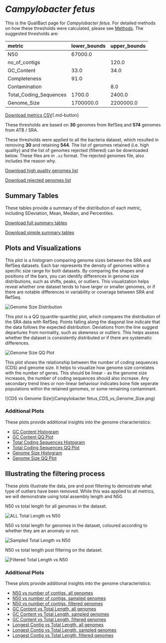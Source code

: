 # *Campylobacter fetus*

This is the QualiBact page for *Campylobacter fetus*. For detailed methods on how these thresholds were calculated, please see [Methods](../../methods.md).
The suggested thresholds are: 

| metric                 | lower_bounds   | upper_bounds   |
|:-----------------------|:---------------|:---------------|
| N50                    | 67000.0        |                |
| no_of_contigs          |                | 120.0          |
| GC_Content             | 33.0           | 34.0           |
| Completeness           | 91.0           |                |
| Contamination          |                | 8.0            |
| Total_Coding_Sequences | 1700.0         | 2400.0         |
| Genome_Size            | 1700000.0      | 2200000.0      |

[Download metrics CSV](Campylobacter_fetus_metrics.csv){.md-button}


These thresholds are based on **30** genomes from RefSeq and **574** genomes from ATB / SRA.

These thresholds were applied to all the bacteria dataset, which resulted in removing **30** and retaining **544**.
The list of genomes retained (i.e. high quality) and the list of genomes rejected (filtered) can be downloaded below. These files are in `.xz` format. The rejected genomes file, also includes the reason why.

[Download high quality genomes list](Campylobacter_fetus_high_quality_genomes.csv.xz)


[Download rejected genomes list](Campylobacter_fetus_filtered_out_genomes.csv.xz)



## Summary Tables
These tables provide a summary of the distribution of each metric, including SDeviation, Mean, Median, and Percentiles.

[Download full summary tables](summary.csv)

[Download simple summary tables](selected_summary.csv)

## Plots and Visualizations

This plot is a histogram comparing genome sizes between the SRA and RefSeq datasets. Each bar represents the density of genomes within a specific size range for both datasets. By comparing the shapes and positions of the bars, you can identify differences in genome size distributions, such as shifts, peaks, or outliers. This visualization helps reveal whether one dataset tends to have larger or smaller genomes, or if there are notable differences in variability or coverage between SRA and RefSeq.

![Genome Size Distribution](Genome_Size_refseq_histogram_kde.png)

This plot is a QQ (quantile-quantile) plot, which compares the distribution of the SRA data with RefSeq. Points falling along the diagonal line indicate that the data follows the expected distribution. Deviations from the line suggest departures from normality, such as skewness or outliers. This helps assess whether the dataset is consistently distributed or if there are systematic differences.

![Genome Size QQ Plot](Genome_Size_refseq_qqplot.png)

This plot shows the relationship between the number of coding sequences (CDS) and genome size. It helps to visualize how genome size correlates with the number of genes. This should be linear - as the genome size increases, the number of coding sequences should also increase. Any secondary trend lines or non-linear behaviour indicates bone fide seperate populations within the retained genomes, or some remaining contaminant. 

![CDS vs Genome Size](Campylobacter fetus_CDS_vs_Genome_Size.png)

### Additional Plots

These plots provide additional insights into the genome characteristics:

- [GC Content Histogram](GC_Content_refseq_histogram_kde.png)
- [GC Content QQ Plot](GC_Content_refseq_qqplot.png)
- [Total Coding Sequences Histogram](Total_Coding_Sequences_refseq_histogram_kde.png)
- [Total Coding Sequences QQ Plot](Total_Coding_Sequences_refseq_qqplot.png)
- [Genome Size Histogram](Genome_Size_refseq_histogram_kde.png)
- [Genome Size QQ Plot](Genome_Size_refseq_qqplot.png)
## Illustrating the filtering process
These plots illustrate the data, pre and post filtering to demostrate what type of outliers have been removed. While this was applied to all metrics, we will demonstrate using total assembly length and N50.

N50 vs total length for all genomes in the dataset.

![ALL Total Length vs N50](Campylobacter_fetus_all_total_length_N50.png)

N50 vs total length for genomes in the dataset, coloured according to whether they are an anomaly or not.

![Sampled Total Length vs N50](Campylobacter_fetus_sample_total_length_N50.png)

N50 vs total length post filtering on the dataset.

![Filtered Total Length vs N50](Campylobacter_fetus_filt_total_length_N50.png)

### Additional Plots

These plots provide additional insights into the genome characteristics:

- [N50 vs number of contigs, all genomes](Campylobacter_fetus_all_N50_number.png)
- [N50 vs number of contigs, sampled genomes](Campylobacter_fetus_sample_N50_number.png)
- [N50 vs number of contigs, filtered genomes](Campylobacter_fetus_filt_N50_number.png)
- [GC Content vs Total Length, all genomes](Campylobacter_fetus_all_total_length_GC_Content.png)
- [GC Content vs Total Length, sampled genomes](Campylobacter_fetus_sample_total_length_GC_Content.png)
- [GC Content vs Total Length, filtered genomes](Campylobacter_fetus_filt_total_length_GC_Content.png)
- [Longest Contig vs Total Length, all genomes](Campylobacter_fetus_all_total_length_longest.png)
- [Longest Contig vs Total Length, sampled genomes](Campylobacter_fetus_sample_total_length_longest.png)
- [Longest Contig vs Total Length, filtered genomes](Campylobacter_fetus_filt_total_length_longest.png)
